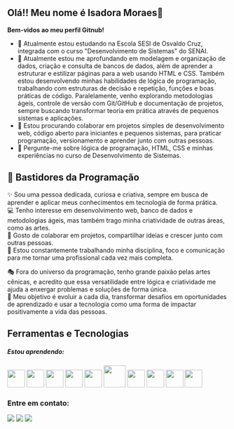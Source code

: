 ## Olá!! Meu nome é Isadora Moraes👋
**Bem-vidos ao meu perfil Gitnub!** 
- 🔭 Atualmente estou estudando na Escola SESI de Osvaldo Cruz, integrada com o curso "Desenvolvimento de Sistemas" do SENAI.
- 🌱 Atualmente estou me aprofundando em modelagem e organização de dados, criação e consulta de bancos de dados, além de aprender a estruturar e estilizar páginas para a web usando HTML e CSS. Também estou desenvolvendo minhas habilidades de lógica de programação, trabalhando com estruturas de decisão e repetição, funções e boas práticas de código. Paralelamente, venho explorando metodologias ágeis, controle de versão com Git/GitHub e documentação de projetos, sempre buscando transformar teoria em prática através de pequenos sistemas e aplicações.
- 👯 Estou procurando colaborar em projetos simples de desenvolvimento web, código aberto para iniciantes e pequenos sistemas, para praticar programação, versionamento e aprender junto com outras pessoas.
- 💬 Pergunte-me sobre lógica de programação, HTML, CSS e minhas experiências no curso de Desenvolvimento de Sistemas.

## 🌟 Bastidores da Programação

✨ Sou uma pessoa dedicada, curiosa e criativa, sempre em busca de aprender e aplicar meus conhecimentos em tecnologia de forma prática.  
💻 Tenho interesse em desenvolvimento web, banco de dados e metodologias ágeis, mas também trago minha criatividade de outras áreas, como as artes.  
🤝 Gosto de colaborar em projetos, compartilhar ideias e crescer junto com outras pessoas.  
🎯 Estou constantemente trabalhando minha disciplina, foco e comunicação para me tornar uma profissional cada vez mais completa.  

🎭 Fora do universo da programação, tenho grande paixão pelas artes cênicas, e acredito que essa versatilidade entre lógica e criatividade me ajuda a enxergar problemas e soluções de forma única.  
🚀 Meu objetivo é evoluir a cada dia, transformar desafios em oportunidades de aprendizado e usar a tecnologia como uma forma de impactar positivamente a vida das pessoas.  

## Ferramentas e Tecnologias
##### Estou aprendendo:

<img src="https://cdn.jsdelivr.net/gh/devicons/devicon@latest/icons/github/github-original.svg" width="40" height="40"/>
<img src="https://cdn.jsdelivr.net/gh/devicons/devicon@latest/icons/html5/html5-original.svg" width="40" height="40" />
<img src="https://cdn.jsdelivr.net/gh/devicons/devicon@latest/icons/insomnia/insomnia-original.svg" width="40" height="40" />

<img src="https://cdn.jsdelivr.net/gh/devicons/devicon@latest/icons/javascript/javascript-original.svg" width="40" height="40"/>

<img src="https://cdn.jsdelivr.net/gh/devicons/devicon@latest/icons/vscode/vscode-original.svg" width="40" height="40"/>
<img src="https://cdn.jsdelivr.net/gh/devicons/devicon@latest/icons/ubuntu/ubuntu-original-wordmark.svg" width="50" height="50"/>
<img src="https://cdn.jsdelivr.net/gh/devicons/devicon@latest/icons/python/python-original.svg" width="40" height="40"/>
<img src="https://cdn.jsdelivr.net/gh/devicons/devicon@latest/icons/nodejs/nodejs-original.svg" width="40" height="40"/>
<img src="https://cdn.jsdelivr.net/gh/devicons/devicon@latest/icons/mysql/mysql-original.svg" width="40" height="40"/>
<img src="https://cdn.jsdelivr.net/gh/devicons/devicon@latest/icons/linux/linux-original.svg" width="40" height="40"/>

### Entre em contato:
<div>
    <a href="https://www.instagram.com/isa.aquinomoraes/" target="_blank"><img loading="lazy" src="https://img.shields.io/badge/-Instagram-%23E4405F?style=for-the-badge&logo=instagram&logoColor=white" target="_blank"></a>
    <a href = "isadoraaquino05@gmail.com"><img loading="lazy" src="https://img.shields.io/badge/Gmail-D14836?style=for-the-badge&logo=gmail&logoColor=white" target="_blank"></a>
    <a href="https://www.linkedin.com/in/seu-usuário-linkedln-aqui" target="_blank"><img loading="lazy" src="https://img.shields.io/badge/-LinkedIn-%230077B5?style=for-the-badge&logo=linkedin&logoColor=white" target="_blank"></a>   
</div>
